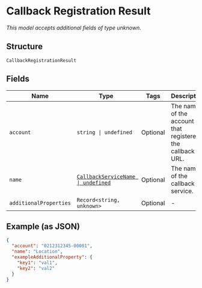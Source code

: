 
# Callback Registration Result

*This model accepts additional fields of type unknown.*

## Structure

`CallbackRegistrationResult`

## Fields

| Name | Type | Tags | Description |
|  --- | --- | --- | --- |
| `account` | `string \| undefined` | Optional | The name of the account that registered the callback URL. |
| `name` | [`CallbackServiceName \| undefined`](../../doc/models/callback-service-name.md) | Optional | The name of the callback service. |
| `additionalProperties` | `Record<string, unknown>` | Optional | - |

## Example (as JSON)

```json
{
  "account": "0212312345-00001",
  "name": "Location",
  "exampleAdditionalProperty": {
    "key1": "val1",
    "key2": "val2"
  }
}
```

